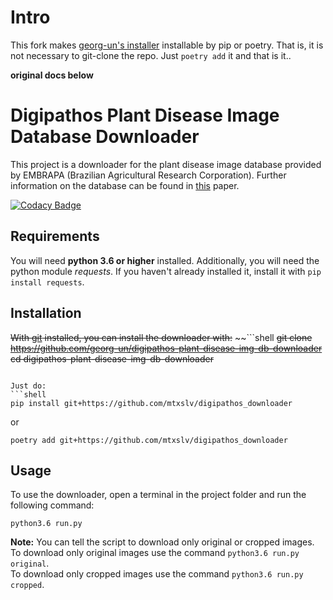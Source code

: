 # Intro

This fork makes [georg-un's installer](https://github.com/georg-un/digipathos-plant-disease-img-db-downloader) installable by pip or poetry. That is, it is not necessary to git-clone the repo. Just ```poetry add``` it and that is it..

**original docs below**

# Digipathos Plant Disease Image Database Downloader
This project is a downloader for the plant disease image database provided by EMBRAPA (Brazilian Agricultural Research Corporation). Further information on the database can be found in [this](https://doi.org/10.1016/j.biosystemseng.2018.05.013) paper.

[![Codacy Badge](https://api.codacy.com/project/badge/Grade/70ab11e8a9284cac8abdac662facb22f)](https://www.codacy.com/app/georg-un/embrapa-plant-disease-img-db-downloader?utm_source=github.com&amp;utm_medium=referral&amp;utm_content=georg-un/embrapa-plant-disease-img-db-downloader&amp;utm_campaign=Badge_Grade)

## Requirements
You will need **python 3.6 or higher** installed.
Additionally, you will need the python module *requests*. If you haven't already installed it, install it with `pip install requests`.

## Installation
~~With [git](https://git-scm.com/downloads) installed, you can install the downloader with:~~
~~```shell
~~git clone https://github.com/georg-un/digipathos-plant-disease-img-db-downloader~~
~~cd digipathos-plant-disease-img-db-downloader~~
```

Just do:
```shell
pip install git+https://github.com/mtxslv/digipathos_downloader
```

or

```shell
poetry add git+https://github.com/mtxslv/digipathos_downloader
```

## Usage
To use the downloader, open a terminal in the project folder and run the following command:
```shell
python3.6 run.py
```

**Note:** You can tell the script to download only original or cropped images.<br/>
To download only original images use the command `python3.6 run.py original`.<br/>
To download only cropped images use the command `python3.6 run.py cropped`.
